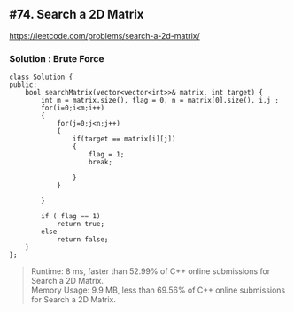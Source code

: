 ## #74. Search a 2D Matrix 
https://leetcode.com/problems/search-a-2d-matrix/

### Solution : Brute Force 
```
class Solution {
public:
    bool searchMatrix(vector<vector<int>>& matrix, int target) {
        int m = matrix.size(), flag = 0, n = matrix[0].size(), i,j ; 
        for(i=0;i<m;i++)
        {
            for(j=0;j<n;j++)
            {
                if(target == matrix[i][j])
                {
                    flag = 1;
                    break;
                
                }
            }
          
        }
            
        if ( flag == 1) 
            return true;
        else 
            return false;
    }
};
```
> Runtime: 8 ms, faster than 52.99% of C++ online submissions for Search a 2D Matrix.<br>
> Memory Usage: 9.9 MB, less than 69.56% of C++ online submissions for Search a 2D Matrix.
